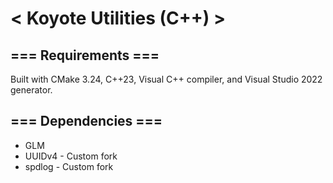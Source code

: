 # < Koyote Utilities (C++) >

## === Requirements ===
Built with CMake 3.24, C++23, Visual C++ compiler, and Visual Studio 2022 generator.

## === Dependencies ===
- GLM
- UUIDv4 - Custom fork
- spdlog - Custom fork